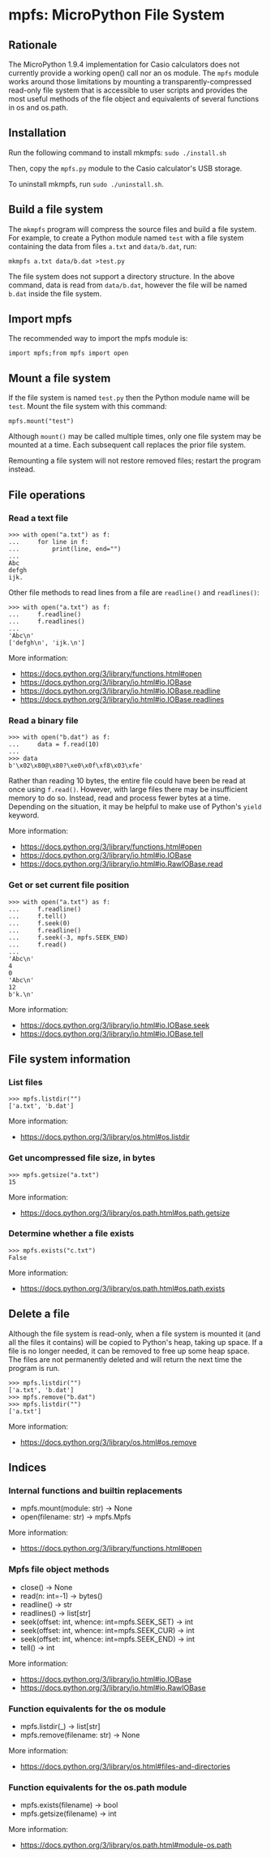 # mpfs: MicroPython File System

## Rationale

The MicroPython 1.9.4 implementation for Casio calculators does not currently
provide a working open() call nor an os module. The `mpfs` module works around
those limitations by mounting a transparently-compressed read-only file system
that is accessible to user scripts and provides the most useful methods of the
file object and equivalents of several functions in os and os.path.

## Installation

Run the following command to install mkmpfs: ```sudo ./install.sh```

Then, copy the ```mpfs.py``` module to the Casio calculator's USB storage.

To uninstall mkmpfs, run ```sudo ./uninstall.sh```.

## Build a file system

The ```mkmpfs``` program will compress the source files and build a file system.
For example, to create a Python module named `test` with a file system
containing the data from files `a.txt` and `data/b.dat`, run:

```
mkmpfs a.txt data/b.dat >test.py
```

The file system does not support a directory structure. In the
above command, data is read from `data/b.dat`, however the file will be
named `b.dat` inside the file system.

## Import mpfs

The recommended way to import the mpfs module is:

```
import mpfs;from mpfs import open
```

## Mount a file system

If the file system is named ```test.py``` then the Python module name will be
```test```. Mount the file system with this command:

```
mpfs.mount("test")
```

Although ```mount()``` may be called multiple times, only one file system may be
mounted at a time. Each subsequent call replaces the prior file system.

Remounting a file system will not restore removed files; restart the program
instead.

## File operations

### Read a text file

```
>>> with open("a.txt") as f:
...     for line in f:
...         print(line, end="")
...
Abc
defgh
ijk.
```

Other file methods to read lines from a file are ```readline()``` and
```readlines()```:

```
>>> with open("a.txt") as f:
...     f.readline()
...     f.readlines()
...
'Abc\n'
['defgh\n', 'ijk.\n']
```

More information:
- https://docs.python.org/3/library/functions.html#open
- https://docs.python.org/3/library/io.html#io.IOBase
- https://docs.python.org/3/library/io.html#io.IOBase.readline
- https://docs.python.org/3/library/io.html#io.IOBase.readlines

### Read a binary file

```
>>> with open("b.dat") as f:
...     data = f.read(10)
...
>>> data
b'\x02\x80@\x80?\xe0\x0f\xf8\x03\xfe'
```

Rather than reading 10 bytes, the entire file could have been be read at once
using ```f.read()```. However, with large files there may be insufficient
memory to do so. Instead, read and process fewer bytes at a time. Depending on
the situation, it may be helpful to make use of Python's ```yield``` keyword.

More information:
- https://docs.python.org/3/library/functions.html#open
- https://docs.python.org/3/library/io.html#io.IOBase
- https://docs.python.org/3/library/io.html#io.RawIOBase.read

### Get or set current file position

```
>>> with open("a.txt") as f:
...     f.readline()
...     f.tell()
...     f.seek(0)
...     f.readline()
...     f.seek(-3, mpfs.SEEK_END)
...     f.read()
...
'Abc\n'
4
0
'Abc\n'
12
b'k.\n'
```

More information:
- https://docs.python.org/3/library/io.html#io.IOBase.seek
- https://docs.python.org/3/library/io.html#io.IOBase.tell

## File system information

### List files

```
>>> mpfs.listdir("")
['a.txt', 'b.dat']
```

More information:
- https://docs.python.org/3/library/os.html#os.listdir

### Get uncompressed file size, in bytes

```
>>> mpfs.getsize("a.txt")
15
```

More information:
- https://docs.python.org/3/library/os.path.html#os.path.getsize

### Determine whether a file exists

```
>>> mpfs.exists("c.txt")
False
```

More information:
- https://docs.python.org/3/library/os.path.html#os.path.exists

## Delete a file

Although the file system is read-only, when a file system is mounted it (and all
the files it contains) will be copied to Python's heap, taking up space. If a
file is no longer needed, it can be removed to free up some heap space. The
files are not permanently deleted and will return the next time the program is
run.

```
>>> mpfs.listdir("")
['a.txt', 'b.dat']
>>> mpfs.remove("b.dat")
>>> mpfs.listdir("")
['a.txt']
```

More information:
- https://docs.python.org/3/library/os.html#os.remove

## Indices

### Internal functions and builtin replacements

- mpfs.mount(module: str) -> None
- open(filename: str) -> mpfs.Mpfs

More information:
- https://docs.python.org/3/library/functions.html#open

### Mpfs file object methods

- close() -> None
- read(n: int=-1) -> bytes()
- readline() -> str
- readlines() -> list[str]
- seek(offset: int, whence: int=mpfs.SEEK_SET) -> int
- seek(offset: int, whence: int=mpfs.SEEK_CUR) -> int
- seek(offset: int, whence: int=mpfs.SEEK_END) -> int
- tell() -> int

More information:
- https://docs.python.org/3/library/io.html#io.IOBase
- https://docs.python.org/3/library/io.html#io.RawIOBase

### Function equivalents for the os module

- mpfs.listdir(_) -> list[str]
- mpfs.remove(filename: str) -> None

More information:
- https://docs.python.org/3/library/os.html#files-and-directories

### Function equivalents for the os.path module

- mpfs.exists(filename) -> bool
- mpfs.getsize(filename) -> int

More information:
- https://docs.python.org/3/library/os.path.html#module-os.path
